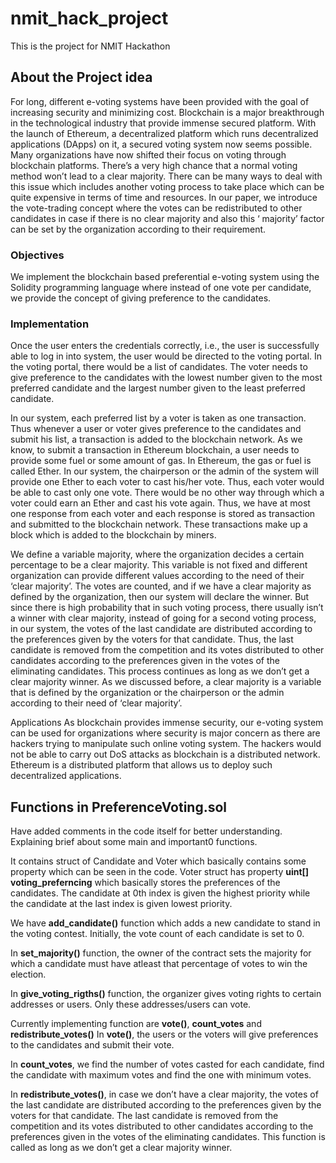 # nmit_hack_project
This is the project for NMIT Hackathon

## About the Project idea

For long, different e-voting systems have been provided with the goal of increasing security and minimizing cost. Blockchain is a major breakthrough in the technological industry that provide immense secured platform. With the launch of Ethereum, a decentralized platform which runs decentralized applications (DApps) on it, a secured voting system now seems possible. Many organizations have now shifted their focus on voting through blockchain platforms. There’s a very high chance that a normal voting method won’t lead to a clear majority. There can be many ways to deal with this issue which includes another voting process to take place which can be quite expensive in terms of time and resources. In our paper, we introduce the vote-trading concept where the votes can be redistributed to other candidates in case if there is no clear majority and also this ‘ majority’ factor can be set by the organization according to their requirement.

### Objectives

We implement the blockchain based preferential e-voting system using the Solidity programming language where instead of one vote per candidate, we provide the concept of giving preference to the candidates.

### Implementation 

Once the user enters the credentials correctly, i.e., the user is successfully able to log in into system, the user would be directed to the voting portal. In the voting portal, there would be a list of candidates. The voter needs to give preference to the candidates with the lowest number given to the most preferred candidate and the largest number given to the least preferred candidate.

In our system, each preferred list by a voter is taken as one transaction. Thus whenever a user or voter gives preference to the candidates and submit his list, a transaction is added to the blockchain network. As we know, to submit a transaction in Ethereum blockchain, a user needs to provide some fuel or some amount of gas. In Ethereum, the gas or fuel is called Ether. In our system, the chairperson or the admin of the system will provide one Ether to each voter to cast his/her vote. Thus, each voter would be able to cast only one vote. There would be no other way through which a voter could earn an Ether and cast his vote again. Thus, we have at most one response from each voter and each response is stored as transaction and submitted to the blockchain network. These transactions make up a block which is added to the blockchain by miners.

We define a variable majority, where the organization decides a certain percentage to be a clear majority. This variable is not fixed and different organization can provide different values according to the need of their ‘clear majority’. The votes are counted, and if we have a clear majority as defined by the organization, then our system will declare the winner. But since there is high probability that in such voting process, there usually isn’t a winner with clear majority, instead of going for a second voting process, in our system, the votes of the last candidate are distributed according to the preferences given by the voters for that candidate. Thus, the last candidate is removed from the competition and its votes distributed to other candidates according to the preferences given in the votes of the eliminating candidates. This process continues as long as we don’t get a clear majority winner. As we discussed before, a clear majority is a variable that is defined by the organization or the chairperson or the admin according to their need of ‘clear majority’.

Applications As blockchain provides immense security, our e-voting system can be used for organizations where security is major concern as there are hackers trying to manipulate such online voting system. The hackers would not be able to carry out DoS attacks as blockchain is a distributed network. Ethereum is a distributed platform that allows us to deploy such decentralized applications.


## Functions in PreferenceVoting.sol

Have added comments in the code itself for better understanding.
Explaining brief about some main and important0 functions.

It contains struct of Candidate and Voter which basically contains some property which can be seen in the code.
Voter struct has property **uint[] voting_preferncing** which basically stores the preferences of the candidates. The candidate at 0th index is given the highest priority while the candidate at the last index is given lowest priority.

We have **add_candidate()** function which adds a new candidate to stand in the voting contest. Initially, the vote count of each candidate is set to 0.

In **set_majority()** function, the owner of the contract sets the majority for which a candidate must have atleast that percentage of votes to win the election.

In **give_voting_rigths()** function, the organizer gives voting rights to certain addresses or users. Only these addresses/users can vote.

Currently implementing function are **vote()**, **count_votes** and **redistribute_votes()**
In **vote()**, the users or the voters will give preferences to the candidates and submit their vote.

In **count_votes**, we find the number of votes casted for each candidate, find the candidate with maximum votes and find the one with minimum votes.

In **redistribute_votes()**, in case we don’t have a clear majority, the votes of the last candidate are distributed according to the preferences given by the voters for that candidate. The last candidate is removed from the competition and its votes distributed to other candidates according to the preferences given in the votes of the eliminating candidates. This function is called as long as we don’t get a clear majority winner.
